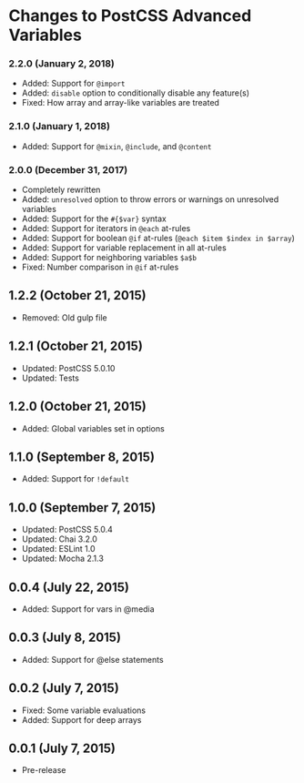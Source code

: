 # Changes to PostCSS Advanced Variables

### 2.2.0 (January 2, 2018)

- Added: Support for `@import`
- Added: `disable` option to conditionally disable any feature(s)
- Fixed: How array and array-like variables are treated

### 2.1.0 (January 1, 2018)

- Added: Support for `@mixin`, `@include`, and `@content`

### 2.0.0 (December 31, 2017)

- Completely rewritten
- Added: `unresolved` option to throw errors or warnings on unresolved variables
- Added: Support for the `#{$var}` syntax
- Added: Support for iterators in `@each` at-rules
- Added: Support for boolean `@if` at-rules
  (`@each $item $index in $array`)
- Added: Support for variable replacement in all at-rules
- Added: Support for neighboring variables `$a$b`
- Fixed: Number comparison in `@if` at-rules

## 1.2.2 (October 21, 2015)

- Removed: Old gulp file

## 1.2.1 (October 21, 2015)

- Updated: PostCSS 5.0.10
- Updated: Tests

## 1.2.0 (October 21, 2015)

- Added: Global variables set in options

## 1.1.0 (September 8, 2015)

- Added: Support for `!default`

## 1.0.0 (September 7, 2015)

- Updated: PostCSS 5.0.4
- Updated: Chai 3.2.0
- Updated: ESLint 1.0
- Updated: Mocha 2.1.3  

## 0.0.4 (July 22, 2015)

- Added: Support for vars in @media

## 0.0.3 (July 8, 2015)

- Added: Support for @else statements

## 0.0.2 (July 7, 2015)

- Fixed: Some variable evaluations
- Added: Support for deep arrays

## 0.0.1 (July 7, 2015)

- Pre-release
